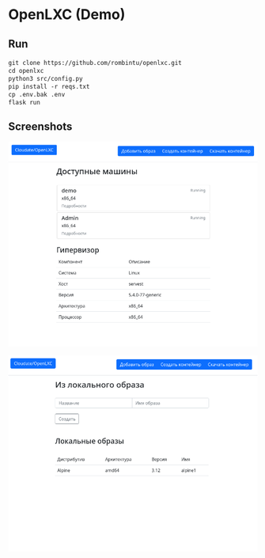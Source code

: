 # OpenLXC (Demo)

## Run
```
git clone https://github.com/rombintu/openlxc.git
cd openlxc
python3 src/config.py
pip install -r reqs.txt
cp .env.bak .env
flask run
```

## Screenshots
![alt text](screenshots/olxc_main.png)

![alt text](screenshots/olxc_2.png)